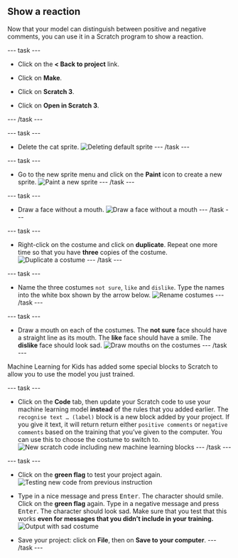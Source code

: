 ## Show a reaction

Now that your model can distinguish between positive and negative comments, you can use it in a Scratch program to show a reaction.

--- task ---
+ Click on the **< Back to project** link.

+ Click on **Make**.

+ Click on **Scratch 3**.

+ Click on **Open in Scratch 3**.

--- /task ---

--- task ---
+ Delete the cat sprite.
![Deleting default sprite](images/delete-cat-annotated.png)
--- /task ---

--- task ---
+ Go to the new sprite menu and click on the **Paint** icon to create a new sprite.
![Paint a new sprite](images/click-paint-annotated.png)
--- /task ---

--- task ---
+ Draw a face without a mouth.
![Draw a face without a mouth](images/draw-face.png)
--- /task ---

--- task ---
+ Right-click on the costume and click on **duplicate**. Repeat one more time so that you have **three** copies of the costume.
![Duplicate a costume](images/duplicate-costume.png)
--- /task ---

--- task ---
+ Name the three costumes `not sure`, `like` and `dislike`. Type the names into the white box shown by the arrow below.
![Rename costumes](images/costume-name-annotated.png)
--- /task ---

--- task ---
+ Draw a mouth on each of the costumes. The **not sure** face should have a straight line as its mouth. The **like** face should have a smile. The **dislike** face should look sad.
![Draw mouths on the costumes](images/draw-mouths.png)
--- /task ---

Machine Learning for Kids has added some special blocks to Scratch to allow you to use the model you just trained. 

--- task ---
+ Click on the **Code** tab, then update your Scratch code to use your machine learning model **instead** of the rules that you added earlier.
The `recognise text … (label)` block is a new block added by your project. If you give it text, it will return return either `positive comments` or `negative comments` based on the training that you’ve given to the computer.
You can use this to choose the costume to switch to.
![New scratch code including new machine learning blocks](images/code-with-new-blocks.png)
--- /task ---

--- task ---
+ Click on the **green flag** to test your project again.
![Testing new code from previous instruction](images/test-ml-model-annotated.png)

+ Type in a nice message and press <kbd>Enter</kbd>. The character should smile.
Click on the **green flag** again. Type in a negative message and press <kbd>Enter</kbd>. The character should look sad. 
Make sure that you test that this works **even for messages that you didn’t include in your training.**
![Output with sad costume](images/output-sad.png)

+ Save your project: click on **File**, then on **Save to your computer**.
--- /task ---

